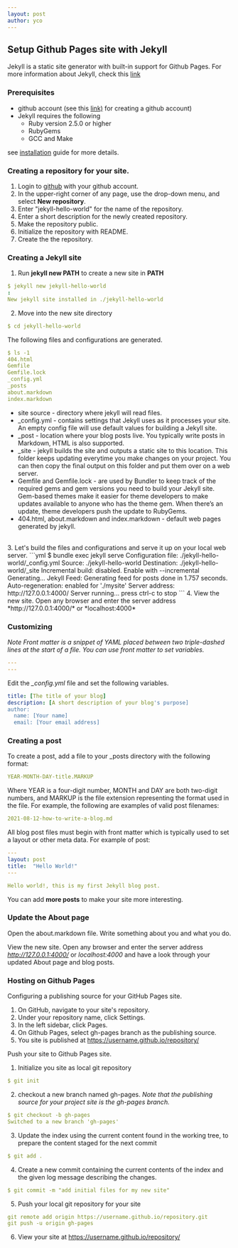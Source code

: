 ```yaml
---
layout: post
author: yco
---
```


## Setup Github Pages site with Jekyll
Jekyll is a static site generator with built-in support for Github Pages. For more information about Jekyll, check this [link](https://jekyllrb.com)

### Prerequisites
* github account (see this [link)](https://docs.github.com/en/get-started/signing-up-for-github/signing-up-for-a-new-github-account) for creating a github account)
* Jekyll requires the following 
    - Ruby version 2.5.0 or higher
    - RubyGems
    - GCC and Make

see [installation](https://jekyllrb.com/docs/installation/#requirements) guide for more details.

### Creating a repository for your site.
1. Login to [github](https://github.com/login) with your github account.
2. In the upper-right corner of any page, use the  drop-down menu, and select **New repository**.
3. Enter "jekyll-hello-world" for the name of the repository.
4. Enter a short description for the newly created repository.
5. Make the repository public.
6. Initialize the repository with README.
7. Create the the repository.

### Creating a Jekyll site 
1. Run **jekyll new PATH** to create a new site in **PATH**
```yml
$ jekyll new jekyll-hello-world
:
New jekyll site installed in ./jekyll-hello-world
```
2. Move into the new site directory
```yml
$ cd jekyll-hello-world
```
The following files and configurations are generated.
```yml
$ ls -1
404.html
Gemfile
Gemfile.lock
_config.yml
_posts
about.markdown
index.markdown
```
- site source - directory where jekyll will read files.<br  />
- _config.yml - contains settings that Jekyll uses as it processes your site. An empty config file will use default values for building a Jekyll site.<br  />
- _post - location where your blog posts live. You typically write posts in Markdown, HTML is also supported.<br  />
- _site - jekyll builds the site and outputs a static site to this location. This folder keeps updating everytime you make changes on your project. You can then copy the final output on this folder and put them over on a web server.<br  />
- Gemfile and Gemfile.lock - are used by Bundler to keep track of the required gems and gem versions you need to build your Jekyll site. Gem-based themes make it easier for theme developers to make updates available to anyone who has the theme gem. When there’s an update, theme developers push the update to RubyGems.<br  />
- 404.html, about.markdown and index.markdown - default web pages generated by jekyll.<br  />
<br  />
3. Let's build the files and configurations and serve it up on your local web server.
```yml
$ bundle exec jekyll serve
Configuration file: ./jekyll-hello-world/_config.yml
            Source: ./jekyll-hello-world
       Destination: ./jekyll-hello-world/_site
 Incremental build: disabled. Enable with --incremental
      Generating... 
       Jekyll Feed: Generating feed for posts
                    done in 1.757 seconds.
 Auto-regeneration: enabled for './mysite'
    Server address: http://127.0.0.1:4000/
  Server running... press ctrl-c to stop
```
4. View the new site. Open any browser and enter the server address *http://127.0.0.1:4000/* or *localhost:4000*

### Customizing
*Note Front matter is a snippet of YAML placed between two triple-dashed lines at the start of a file. You can use front matter to set variables.*
```yml
---
---
```

Edit the *_config.yml* file and set the following variables.
```yml
title: [The title of your blog]
description: [A short description of your blog's purpose]
author:
  name: [Your name]
  email: [Your email address]
```
### Creating a post
To create a post, add a file to your _posts directory with the following format:
```yml
YEAR-MONTH-DAY-title.MARKUP
```
Where YEAR is a four-digit number, MONTH and DAY are both two-digit numbers, and MARKUP is the file extension representing the format used in the file. For example, the following are examples of valid post filenames:
```yml
2021-08-12-how-to-write-a-blog.md
```

All blog post files must begin with front matter which is typically used to set a layout or other meta data. For example of post:
```yml
---
layout: post
title:  "Hello World!"
---

Hello world!, this is my first Jekyll blog post.
```

You can add **more posts** to make your site more interesting.

### Update the About page
Open the about.markdown file. Write something about you and what you do.

View the new site. Open any browser and enter the server address *http://127.0.0.1:4000/* or *localhost:4000* and have a look through your updated About page and blog posts.

### Hosting on Github Pages
Configuring a publishing source for your GitHub Pages site.
1. On GitHub, navigate to your site's repository.
2. Under your repository name, click  Settings.
3. In the left sidebar, click Pages.
4. On Github Pages, select gh-pages branch as the publishing source.
5. You site is published at https://username.github.io/repository/

Push your site to Github Pages site.
1. Initialize you site as local git repository
```yml
$ git init
```
2. checkout a new branch named gh-pages. 
*Note that  the publishing source for your project site is the gh-pages branch.*
```yml
$ git checkout -b gh-pages
Switched to a new branch 'gh-pages'
```
3. Update the index using the current content found in the working tree, to prepare the content staged for the next commit
```yml
$ git add .
```
4. Create a new commit containing the current contents of the index and the given log message describing the changes.
```yml
$ git commit -m "add initial files for my new site"
```
5. Push your local git repository for your site
```yml
git remote add origin https://username.github.io/repository.git
git push -u origin gh-pages
```
6. View your site at https://username.github.io/repository/

















